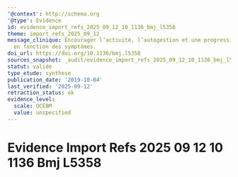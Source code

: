 ```yaml
---
'@context': http://schema.org
'@type': Evidence
id: evidence_import_refs_2025_09_12_10_1136_bmj_l5358
theme: import_refs_2025_09_12
message_clinique: Encourager l’activité, l’autogestion et une progression graduée
  en fonction des symptômes.
doi_url: https://doi.org/10.1136/bmj.l5358
sources_snapshot: _audit/evidence_import_refs_2025_09_12_10_1136_bmj_l5358.json
statut: valide
type_etude: synthese
publication_date: '2019-10-04'
last_verified: '2025-09-12'
retraction_status: ok
evidence_level:
  scale: OCEBM
  value: unspecified
---
```

# Evidence Import Refs 2025 09 12 10 1136 Bmj L5358

